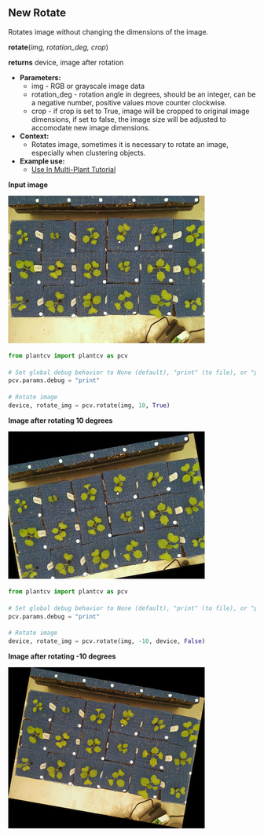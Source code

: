 ## New Rotate

Rotates image without changing the dimensions of the image.

**rotate**(*img, rotation_deg, crop*)

**returns** device, image after rotation

- **Parameters:**
    - img - RGB or grayscale image data
    - rotation_deg - rotation angle in degrees, should be an integer, can be a negative number, positive values move counter clockwise.
    - crop - if crop is set to True, image will be cropped to original image dimensions, if set to false, the image size will be adjusted to accomodate new image dimensions.
- **Context:**
    - Rotates image, sometimes it is necessary to rotate an image, especially when clustering objects.
- **Example use:**
    - [Use In Multi-Plant Tutorial](multi-plant_tutorial.md)
    
**Input image**

![Screenshot](img/documentation_images/rotate2/34_whitebalance.jpg)

```python
from plantcv import plantcv as pcv

# Set global debug behavior to None (default), "print" (to file), or "plot" (Jupyter Notebooks or X11)
pcv.params.debug = "print"

# Rotate image
device, rotate_img = pcv.rotate(img, 10, True)
```

**Image after rotating 10 degrees**

![Screenshot](img/documentation_images/rotate2/10_rotated_img.jpg)

```python
from plantcv import plantcv as pcv

# Set global debug behavior to None (default), "print" (to file), or "plot" (Jupyter Notebooks or X11)
pcv.params.debug = "print"

# Rotate image
device, rotate_img = pcv.rotate(img, -10, device, False)
```

**Image after rotating -10 degrees**

![Screenshot](img/documentation_images/rotate2/8_rotated_img.png)